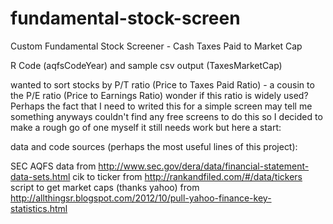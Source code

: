 # fundamental-stock-screen
Custom Fundamental Stock Screener - Cash Taxes Paid to Market Cap

R Code (aqfsCodeYear) and sample csv output (TaxesMarketCap)

wanted to sort stocks by P/T ratio (Price to Taxes Paid Ratio) - a cousin to the P/E ratio (Price to Earnings Ratio)
wonder if this ratio is widely used? Perhaps the fact that I need to writed this for a simple screen may tell me something
anyways couldn't find any free screens to do this so I decided to make a rough go of one myself it still needs work but here a start:

data and code sources (perhaps the most useful lines of this project):

SEC AQFS data from http://www.sec.gov/dera/data/financial-statement-data-sets.html
cik to ticker from http://rankandfiled.com/#/data/tickers
script to get market caps (thanks yahoo) from http://allthingsr.blogspot.com/2012/10/pull-yahoo-finance-key-statistics.html

